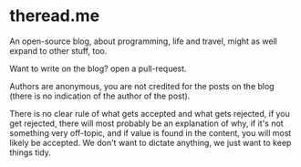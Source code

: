 theread.me
==========

An open-source blog, about programming, life and travel, might as well expand to other stuff, too.

Want to write on the blog? open a pull-request.

Authors are anonymous, you are not credited for the posts on the blog (there is no indication of the author of the post).

There is no clear rule of what gets accepted and what gets rejected, if you get rejected, there will most probably
be an explanation of why, if it's not something very off-topic, and if value is found in the content, you will most likely
be accepted. We don't want to dictate anything, we just want to keep things tidy.
